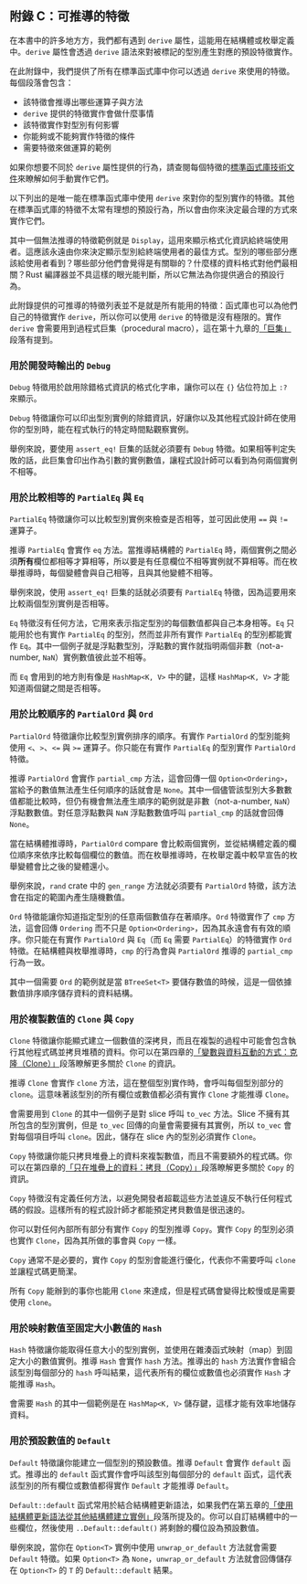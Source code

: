 ## 附錄 C：可推導的特徵

在本書中的許多地方方，我們都有遇到 `derive` 屬性，這能用在結構體或枚舉定義中。`derive` 屬性會透過 `derive` 語法來對被標記的型別產生對應的預設特徵實作。

在此附錄中，我們提供了所有在標準函式庫中你可以透過 `derive` 來使用的特徵。每個段落會包含：

* 該特徵會推導出哪些運算子與方法
* `derive` 提供的特徵實作會做什麼事情
* 該特徵實作對型別有何影響
* 你能夠或不能夠實作特徵的條件
* 需要特徵來做運算的範例

如果你想要不同於 `derive` 屬性提供的行為，請查閱每個特徵的[標準函式庫技術文件](https://doc.rust-lang.org/std/index.html)<!-- ignore -->來瞭解如何手動實作它們。

以下列出的是唯一能在標準函式庫中使用 `derive` 來對你的型別實作的特徵。其他在標準函式庫的特徵不太常有理想的預設行為，所以會由你來決定最合理的方式來實作它們。

其中一個無法推導的特徵範例就是 `Display`，這用來顯示格式化資訊給終端使用者。這應該永遠由你來決定顯示型別給終端使用者的最佳方式。型別的哪些部分應該給使用者看到？哪些部分他們會覺得是有關聯的？什麼樣的資料格式對他們最相關？Rust 編譯器並不具這樣的眼光能判斷，所以它無法為你提供適合的預設行為。

此附錄提供的可推導的特徵列表並不是就是所有能用的特徵：函式庫也可以為他們自己的特徵實作 `derive`，所以你可以使用 `derive` 的特徵是沒有極限的。實作 `derive` 會需要用到過程式巨集（procedural macro），這在第十九章的[「巨集」][macros]<!-- ignore -->段落有提到。

### 用於開發時輸出的 `Debug`

`Debug` 特徵用於啟用除錯格式資訊的格式化字串，讓你可以在 `{}` 佔位符加上 `:?` 來顯示。

`Debug` 特徵讓你可以印出型別實例的除錯資訊，好讓你以及其他程式設計師在使用你的型別時，能在程式執行的特定時間點觀察實例。

舉例來說，要使用 `assert_eq!` 巨集的話就必須要有 `Debug` 特徵。如果相等判定失敗的話，此巨集會印出作為引數的實例數值，讓程式設計師可以看到為何兩個實例不相等。

### 用於比較相等的 `PartialEq` 與 `Eq`

`PartialEq` 特徵讓你可以比較型別實例來檢查是否相等，並可因此使用 `==` 與 `!=` 運算子。

推導 `PartialEq` 會實作 `eq` 方法。當推導結構體的 `PartialEq` 時，兩個實例之間必須**所有**欄位都相等才算相等，所以要是有任意欄位不相等實例就不算相等。而在枚舉推導時，每個變體會與自己相等，且與其他變體不相等。

舉例來說，使用 `assert_eq!` 巨集的話就必須要有 `PartialEq` 特徵，因為這要用來比較兩個型別實例是否相等。

`Eq` 特徵沒有任何方法，它用來表示指定型別的每個數值都與自己本身相等。`Eq` 只能用於也有實作 `PartialEq` 的型別，然而並非所有實作 `PartialEq` 的型別都能實作 `Eq`。其中一個例子就是浮點數型別，浮點數的實作就指明兩個非數（not-a-number, `NaN`）實例數值彼此並不相等。

而 `Eq` 會用到的地方則有像是 `HashMap<K, V>` 中的鍵，這樣 `HashMap<K, V>` 才能知道兩個鍵之間是否相等。

### 用於比較順序的 `PartialOrd` 與 `Ord`

`PartialOrd` 特徵讓你比較型別實例排序的順序。有實作 `PartialOrd` 的型別能夠使用 `<`、`>`、`<=` 與 `>=` 運算子。你只能在有實作 `PartialEq` 的型別實作 `PartialOrd` 特徵。

推導 `PartialOrd` 會實作 `partial_cmp` 方法，這會回傳一個 `Option<Ordering>`，當給予的數值無法產生任何順序的話就會是 `None`。其中一個儘管該型別大多數數值都能比較時，但仍有機會無法產生順序的範例就是非數（not-a-number, `NaN`）浮點數數值。對任意浮點數與 `NaN` 浮點數數值呼叫 `partial_cmp` 的話就會回傳 `None`。

當在結構體推導時，`PartialOrd` compare 會比較兩個實例，並從結構體定義的欄位順序來依序比較每個欄位的數值。而在枚舉推導時，在枚舉定義中較早宣告的枚舉變體會比之後的變體還小。

舉例來說，`rand` crate 中的 `gen_range` 方法就必須要有 `PartialOrd` 特徵，該方法會在指定的範圍內產生隨機數值。

`Ord` 特徵能讓你知道指定型別的任意兩個數值存在著順序。`Ord` 特徵實作了 `cmp` 方法，這會回傳 `Ordering` 而不只是 `Option<Ordering>`，因為其永遠會有有效的順序。你只能在有實作 `PartialOrd` 與 `Eq`（而 `Eq` 需要 `PartialEq`）的特徵實作 `Ord` 特徵。在結構體與枚舉推導時，`cmp` 的行為會與 `PartialOrd` 推導的 `partial_cmp` 行為一致。

其中一個需要 `Ord` 的範例就是當 `BTreeSet<T>` 要儲存數值的時候，這是一個依據數值排序順序儲存資料的資料結構。

### 用於複製數值的 `Clone` 與 `Copy`

`Clone` 特徵讓你能顯式建立一個數值的深拷貝，而且在複製的過程中可能會包含執行其他程式碼並拷貝堆積的資料。你可以在第四章的[「變數與資料互動的方式：克隆（Clone）」][ways-variables-and-data-interact-clone]<!-- ignore -->段落瞭解更多關於 `Clone` 的資訊。

推導 `Clone` 會實作 `clone` 方法，這在整個型別實作時，會呼叫每個型別部分的 `clone`。這意味著該型別的所有欄位或數值都必須有實作 `Clone` 才能推導 `Clone`。

會需要用到 `Clone` 的其中一個例子是對 slice 呼叫 `to_vec` 方法。Slice 不擁有其所包含的型別實例，但是 `to_vec` 回傳的向量會需要擁有其實例，所以 `to_vec` 會對每個項目呼叫 `clone`。因此，儲存在 slice 內的型別必須實作 `Clone`。

`Copy` 特徵讓你能只拷貝堆疊上的資料來複製數值，而且不需要額外的程式碼。你可以在第四章的[「只在堆疊上的資料：拷貝（Copy）」][stack-only-data-copy]<!-- ignore -->段落瞭解更多關於 `Copy` 的資訊。

`Copy` 特徵沒有定義任何方法，以避免開發者超載這些方法並違反不執行任何程式碼的假設。這樣所有的程式設計師才都能預定拷貝數值是很迅速的。

你可以對任何內部所有部分有實作 `Copy` 的型別推導 `Copy`。實作 `Copy` 的型別必須也實作 `Clone`，因為其所做的事會與 `Copy` 一樣。

`Copy` 通常不是必要的，實作 `Copy` 的型別會能進行優化，代表你不需要呼叫 `clone` 並讓程式碼更簡潔。

所有 `Copy` 能辦到的事你也能用 `Clone` 來達成，但是程式碼會變得比較慢或是需要使用 `clone`。

### 用於映射數值至固定大小數值的 `Hash`

`Hash` 特徵讓你能取得任意大小的型別實例，並使用在雜湊函式映射（map）到固定大小的數值實例。推導 `Hash` 會實作 `hash` 方法。推導出的 `hash` 方法實作會組合該型別每個部分的 `hash` 呼叫結果，這代表所有的欄位或數值也必須實作 `Hash` 才能推導 `Hash`。

會需要 `Hash` 的其中一個範例是在 `HashMap<K, V>` 儲存鍵，這樣才能有效率地儲存資料。

### 用於預設數值的 `Default`

`Default` 特徵讓你能建立一個型別的預設數值。推導 `Default` 會實作 `default` 函式。推導出的 `default` 函式實作會呼叫該型別每個部分的 `default` 函式，這代表該型別的所有欄位或數值都得實作 `Default` 才能推導 `Default`。

`Default::default` 函式常用於結合結構體更新語法，如果我們在第五章的[「使用結構體更新語法從其他結構體建立實例」][creating-instances-from-other-instances-with-struct-update-syntax]<!-- ignore -->段落所提及的。你可以自訂結構體中的一些欄位，然後使用 `..Default::default()` 將剩餘的欄位設為預設數值。

舉例來說，當你在 `Option<T>` 實例中使用 `unwrap_or_default` 方法就會需要 `Default` 特徵。如果 `Option<T>` 為 `None`，`unwrap_or_default` 方法就會回傳儲存在 `Option<T>` 的 `T` 的 `Default::default` 結果。

[creating-instances-from-other-instances-with-struct-update-syntax]:
ch05-01-defining-structs.html#使用結構體更新語法從其他結構體建立實例
[stack-only-data-copy]:
ch04-01-what-is-ownership.html#只在堆疊上的資料拷貝copy
[ways-variables-and-data-interact-clone]:
ch04-01-what-is-ownership.html#變數與資料互動的方式克隆clone
[macros]: ch19-06-macros.html#巨集
